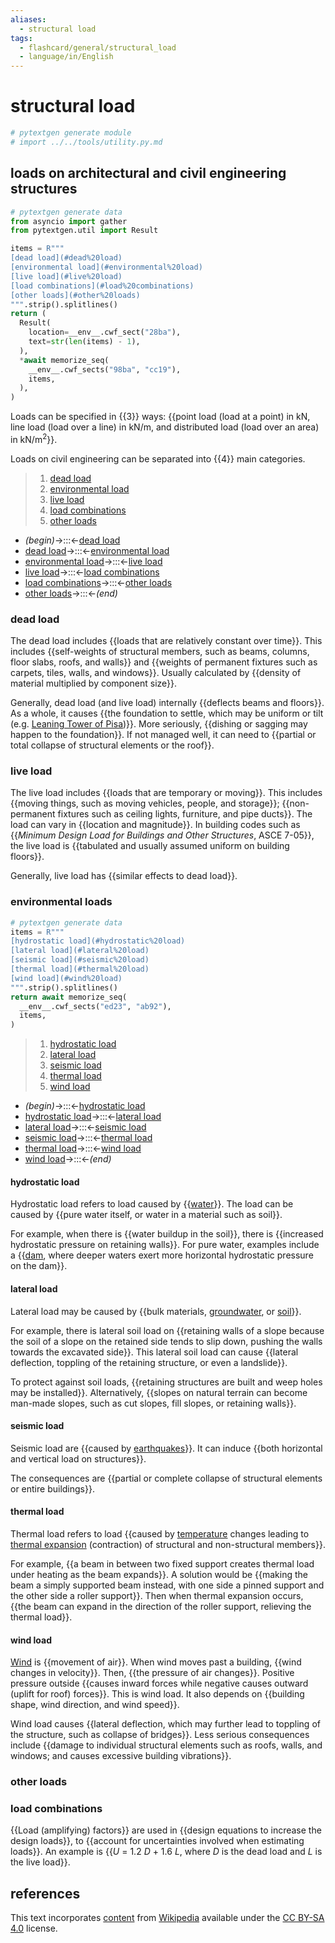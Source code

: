```yaml
---
aliases:
  - structural load
tags:
  - flashcard/general/structural_load
  - language/in/English
---
```


# structural load

```Python
# pytextgen generate module
# import ../../tools/utility.py.md
```

## loads on architectural and civil engineering structures

```Python
# pytextgen generate data
from asyncio import gather
from pytextgen.util import Result

items = R"""
[dead load](#dead%20load)
[environmental load](#environmental%20load)
[live load](#live%20load)
[load combinations](#load%20combinations)
[other loads](#other%20loads)
""".strip().splitlines()
return (
  Result(
    location=__env__.cwf_sect("28ba"),
    text=str(len(items) - 1),
  ),
  *await memorize_seq(
    __env__.cwf_sects("98ba", "cc19"),
    items,
  ),
)
```

Loads can be specified in {{3}} ways: {{point load (load at a point) in kN, line load (load over a line) in kN/m, and distributed load (load over an area) in kN/m<sup>2</sup>}}. <!--SR:!2024-07-21,50,310!2024-08-08,66,320-->

Loads on civil engineering can be separated into {{<!--pytextgen generate section="28ba"--><!-- The following content is generated at 2024-05-14T01:02:39.496907+08:00. Any edits will be overridden! -->4<!--/pytextgen-->}} main categories. <!--SR:!2024-07-25,50,290-->

<!--pytextgen generate section="98ba"--><!-- The following content is generated at 2024-05-14T21:09:52.059240+08:00. Any edits will be overridden! -->

> 1. [dead load](#dead%20load)
> 2. [environmental load](#environmental%20load)
> 3. [live load](#live%20load)
> 4. [load combinations](#load%20combinations)
> 5. [other loads](#other%20loads)

<!--/pytextgen-->

<!--pytextgen generate section="cc19"--><!-- The following content is generated at 2024-05-14T21:09:52.082807+08:00. Any edits will be overridden! -->

- _(begin)_→:::←[dead load](#dead%20load) <!--SR:!2024-07-30,53,308!2024-08-22,77,320-->
- [dead load](#dead%20load)→:::←[environmental load](#environmental%20load) <!--SR:!2024-07-28,56,310!2024-07-06,37,290-->
- [environmental load](#environmental%20load)→:::←[live load](#live%20load) <!--SR:!2024-09-24,83,270!2024-08-16,72,328-->
- [live load](#live%20load)→:::←[load combinations](#load%20combinations) <!--SR:!2024-07-18,45,300!2024-07-19,49,290-->
- [load combinations](#load%20combinations)→:::←[other loads](#other%20loads) <!--SR:!2024-07-16,44,290!2024-08-08,65,320-->
- [other loads](#other%20loads)→:::←_(end)_ <!--SR:!2024-08-20,75,320!2024-08-02,57,300-->

<!--/pytextgen-->

### dead load

The dead load includes {{loads that are relatively constant over time}}. This includes {{self-weights of structural members, such as beams, columns, floor slabs, roofs, and walls}} and {{weights of permanent fixtures such as carpets, tiles, walls, and windows}}. Usually calculated by {{density of material multiplied by component size}}. <!--SR:!2024-08-21,76,320!2024-10-22,112,290!2024-09-21,83,270!2024-07-14,42,290-->

Generally, dead load (and live load) internally {{deflects beams and floors}}. As a whole, it causes {{the foundation to settle, which may be uniform or tilt (e.g. [Leaning Tower of Pisa](Leaning%20Tower%20of%20Pisa.md))}}. More seriously, {{dishing or sagging may happen to the foundation}}. If not managed well, it can need to {{partial or total collapse of structural elements or the roof}}. <!--SR:!2024-08-13,70,330!2024-08-17,73,330!2024-07-23,52,310!2024-07-22,52,310-->

### live load

The live load includes {{loads that are temporary or moving}}. This includes {{moving things, such as moving vehicles, people, and storage}}; {{non-permanent fixtures such as ceiling lights, furniture, and pipe ducts}}. The load can vary in {{location and magnitude}}. In building codes such as {{_Minimum Design Load for Buildings and Other Structures_, ASCE 7-05}}, the live load is {{tabulated and usually assumed uniform on building floors}}. <!--SR:!2024-07-21,48,290!2024-07-04,37,300!2024-07-18,48,290!2024-11-11,132,310!2024-07-25,45,270!2024-11-29,149,320-->

Generally, live load has {{similar effects to dead load}}. <!--SR:!2024-07-30,55,310-->

### environmental loads

```Python
# pytextgen generate data
items = R"""
[hydrostatic load](#hydrostatic%20load)
[lateral load](#lateral%20load)
[seismic load](#seismic%20load)
[thermal load](#thermal%20load)
[wind load](#wind%20load)
""".strip().splitlines()
return await memorize_seq(
  __env__.cwf_sects("ed23", "ab92"),
  items,
)
```

<!--pytextgen generate section="ed23"--><!-- The following content is generated at 2024-05-14T21:09:52.132885+08:00. Any edits will be overridden! -->

> 1. [hydrostatic load](#hydrostatic%20load)
> 2. [lateral load](#lateral%20load)
> 3. [seismic load](#seismic%20load)
> 4. [thermal load](#thermal%20load)
> 5. [wind load](#wind%20load)

<!--/pytextgen-->

<!--pytextgen generate section="ab92"--><!-- The following content is generated at 2024-05-14T21:09:52.106487+08:00. Any edits will be overridden! -->

- _(begin)_→:::←[hydrostatic load](#hydrostatic%20load) <!--SR:!2024-07-13,41,290!2024-08-22,77,320-->
- [hydrostatic load](#hydrostatic%20load)→:::←[lateral load](#lateral%20load) <!--SR:!2024-10-08,97,288!2024-07-12,42,300-->
- [lateral load](#lateral%20load)→:::←[seismic load](#seismic%20load) <!--SR:!2024-09-21,85,288!2024-07-19,48,300-->
- [seismic load](#seismic%20load)→:::←[thermal load](#thermal%20load) <!--SR:!2024-07-05,14,260!2024-07-17,38,260-->
- [thermal load](#thermal%20load)→:::←[wind load](#wind%20load) <!--SR:!2024-07-06,38,300!2024-07-26,45,270-->
- [wind load](#wind%20load)→:::←_(end)_ <!--SR:!2024-08-19,75,320!2024-08-10,67,328-->

<!--/pytextgen-->

#### hydrostatic load

Hydrostatic load refers to load caused by {{[water](water.md)}}. The load can be caused by {{pure water itself, or water in a material such as soil}}. <!--SR:!2024-07-30,58,310!2024-07-25,54,310-->

For example, when there is {{water buildup in the soil}}, there is {{increased hydrostatic pressure on retaining walls}}. For pure water, examples include a {{[dam](dam.md), where deeper waters exert more horizontal hydrostatic pressure on the dam}}. <!--SR:!2024-08-03,61,310!2024-07-30,55,300!2024-07-31,59,310-->

#### lateral load

Lateral load may be caused by {{bulk materials, [groundwater](groundwater.md), or [soil](soil.md)}}. <!--SR:!2024-07-27,52,290-->

For example, there is lateral soil load on {{retaining walls of a slope because the soil of a slope on the retained side tends to slip down, pushing the walls towards the excavated side}}. This lateral soil load can cause {{lateral deflection, toppling of the retaining structure, or even a landslide}}. <!--SR:!2024-07-28,52,300!2024-07-23,52,300-->

To protect against soil loads, {{retaining structures are built and weep holes may be installed}}. Alternatively, {{slopes on natural terrain can become man-made slopes, such as cut slopes, fill slopes, or retaining walls}}. <!--SR:!2024-09-22,85,280!2024-07-16,47,300-->

#### seismic load

Seismic load are {{caused by [earthquakes](earthquake.md)}}. It can induce {{both horizontal and vertical load on structures}}. <!--SR:!2024-07-15,45,290!2024-07-09,40,300-->

The consequences are {{partial or complete collapse of structural elements or entire buildings}}. <!--SR:!2024-08-14,69,310-->

#### thermal load

Thermal load refers to load {{caused by [temperature](temperature.md) changes leading to [thermal expansion](thermal%20expansion.md) (contraction) of structural and non-structural members}}. <!--SR:!2024-07-21,51,308-->

For example, {{a beam in between two fixed support creates thermal load under heating as the beam expands}}. A solution would be {{making the beam a simply supported beam instead, with one side a pinned support and the other side a roller support}}. Then when thermal expansion occurs, {{the beam can expand in the direction of the roller support, relieving the thermal load}}. <!--SR:!2024-07-31,54,308!2024-08-12,68,310!2024-08-08,66,320-->

#### wind load

[Wind](wind.md) is {{movement of air}}. When wind moves past a building, {{wind changes in velocity}}. Then, {{the pressure of air changes}}. Positive pressure outside {{causes inward forces while negative causes outward (uplift for roof) forces}}. This is wind load. It also depends on {{building shape, wind direction, and wind speed}}. <!--SR:!2024-07-31,55,300!2024-07-16,46,290!2024-07-15,43,300!2024-07-30,54,300!2024-10-03,100,300-->

Wind load causes {{lateral deflection, which may further lead to toppling of the structure, such as collapse of bridges}}. Less serious consequences include {{damage to individual structural elements such as roofs, walls, and windows; and causes excessive building vibrations}}. <!--SR:!2024-08-06,63,320!2024-07-28,53,300-->

### other loads

### load combinations

{{Load (amplifying) factors}} are used in {{design equations to increase the design loads}}, to {{account for uncertainties involved when estimating loads}}. An example is {{_U_ = 1.2 _D_ + 1.6 _L_, where _D_ is the dead load and _L_ is the live load}}. <!--SR:!2024-08-06,64,310!2024-07-26,54,310!2024-07-11,42,300!2024-07-22,51,300-->

## references

This text incorporates [content](https://en.wikipedia.org/wiki/structural_load) from [Wikipedia](Wikipedia.md) available under the [CC BY-SA 4.0](https://creativecommons.org/licenses/by-sa/4.0/) license.
